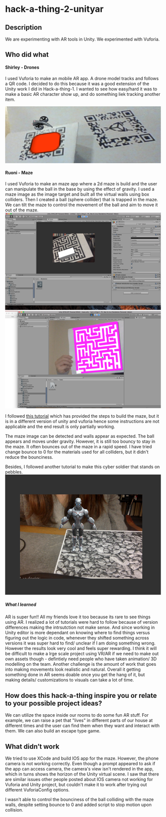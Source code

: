 # hack-a-thing-2-unityar

## Description
We are experimenting with AR tools in Unity. We experimented with Vuforia.

## Who did what

#### Shirley - Drones

I used Vuforia to make an mobile AR app.  A drone model tracks and follows a QR code. I decided to do this because it was a good extension of the Unity work I did in Hack-a-thing-1. I wanted to see how easy/hard it was to make a basic AR character show up, and do something liek tracking another item. 

![drone](./drone.jpg)

#### Ruoni - Maze

I used Vuforia to make an maze app where a 2d maze is build and the user can manipulate the ball in the base by using the effect of gravity. I used a maze image as the image target and built all the virtual walls using box colliders. Then I created a ball (sphere collider) that is trapped in the maze. We can tilt the maze to control the movement of the ball and aim to move it out of the maze.
![maze1](./maze1.jpg)
![maze2](./maze2.jpg)

I followed [this tutorial](https://www.instructables.com/id/Augmented-Reality-Tutorial-for-Beginners-With-Vufo/) which has provided the steps to build the maze, but it is in a different version of unity and vuforia hence some instructions are not applicable and the end result is only partially working. 

The maze image can be detected and walls appear as expected. The ball appears and moves under gravity. However, it is still too bouncy to stay in the maze. It often bounces out of the maze in a rapid speed. I have tried change bounce to 0 for the materials used for all colliders, but it didn't reduce the bounciness. 

Besides, I followed another tutorial to make this cyber soldier that stands on pebbles. 
![soldier](./soldier.jpg)


##### What I learned

AR is super fun!! All my friends love it too because its rare to see things using AR. I realized a lot of tutorials were hard to follow because of version differences making the intrsutction not make sense. And since working in Unity editor is more dependant on knowing where to find things versus figuring out the logic in code, whenever they shifted something across versions it was super hard to find/ unclear if I am doing something wrong. However the results look very cool and feels super rewarding. I think it will be difficult to make a lrge scale project using VR/AR if we need to make out own assets though - defintiely need people who have taken animation/ 3D modelling on the team. Another challenge is the amount of work that goes into making movements look realistic and natural. Overall it getting something done in AR seems doable once you get the hang of it, but making details/ customizations to visuals can take a lot of time. 

## How does this hack-a-thing inspire you or relate to your possible project ideas?
We can utilize the space inside our rooms to do some fun AR stuff. For example, we can raise a pet that "lives" in different parts of our house at different times and the user can find them when they want and interact with them. We can also build an escape type game.

## What didn’t work
We tried to use XCode and build IOS app for the maze. However, the phone camera is not working correctly. Even though a prompt appeared to ask if the app can access camera, the camera's view isn't rendered in the app, which in turns shows the horizon of the Unity virtual scene. I saw that there are similar issues other people posted about IOS camera not working for Vuforia and Unity project, but couldn't make it to work after trying out different VuforiaConfig options. 

I wasn't able to control the bounciness of the ball colliding with the maze walls, despite setting bounce to 0 and added script to stop motion upon collision.

